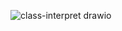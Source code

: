 ![class-interpret drawio](https://github.com/user-attachments/assets/9406e801-71bf-4c62-ade8-bd91567b2cab)
